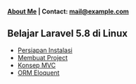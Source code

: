 #### [About Me](https://github.com/antare74) | Contact: mail@example.com


## Belajar Laravel 5.8 di Linux
- [Persiapan Instalasi](1-persyaratan-laravel.html)
- [Membuat Project](2-membuat-project.html)
- [Konsep MVC](3-mvc.html)
- [ORM Eloquent](4-eloquent.html)
